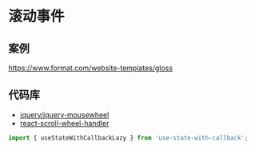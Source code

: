 # 滚动事件

## 案例

https://www.format.com/website-templates/gloss

## 代码库

- [jquery/jquery-mousewheel](https://github.com/jquery/jquery-mousewheel)
- [react-scroll-wheel-handler](https://www.npmjs.com/package/react-scroll-wheel-handler)

```js
import { useStateWithCallbackLazy } from 'use-state-with-callback';
```



